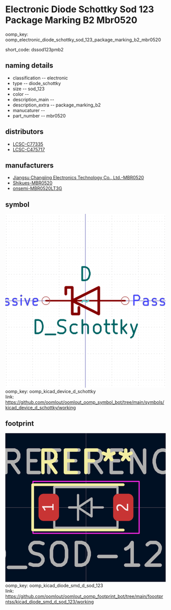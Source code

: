 # Electronic Diode Schottky Sod 123 Package Marking B2 Mbr0520
oomp_key: oomp_electronic_diode_schottky_sod_123_package_marking_b2_mbr0520  

short_code: dssod123pmb2
## naming details
* classification -- electronic
* type -- diode_schottky
* size -- sod_123
* color -- 
* description_main -- 
* description_extra -- package_marking_b2
* manucaturer -- 
* part_number -- mbr0520

## distributors
* [LCSC-C77335](https://lcsc.com/product-detail/C77335.html)  
* [LCSC-C475717](https://lcsc.com/product-detail/C475717.html)  

## manufacturers
* [Jiangsu Changjing Electronics Technology Co., Ltd.-MBR0520]()  
* [Shikues-MBR0520]()  
* [onsemi-MBR0520LT3G]()  

## symbol

![](symbol/0/working/working_600.png)  
oomp_key: oomp_kicad_device_d_schottky  
link: https://github.com/oomlout/oomlout_oomp_symbol_bot/tree/main/symbols/kicad_device_d_schottky/working  

## footprint

![](footprint/0/working/working_600.png)  
oomp_key: oomp_kicad_diode_smd_d_sod_123  
link: https://github.com/oomlout/oomlout_oomp_footprint_bot/tree/main/foootprntss/kicad_diode_smd_d_sod_123/working  
